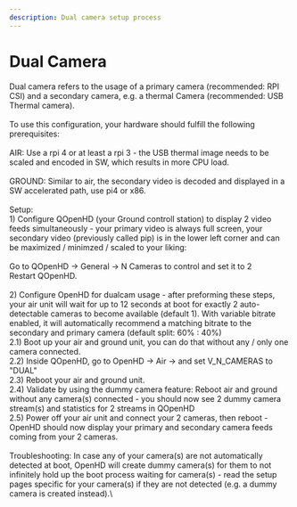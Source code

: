 ```yaml
---
description: Dual camera setup process
---
```


# Dual Camera

Dual camera refers to the usage of a primary camera (recommended: RPI CSI) and a secondary camera, e.g. a thermal Camera (recommended: USB Thermal camera).\
\
To use this configuration, your hardware should fulfill the following prerequisites:\
\
AIR: Use a rpi 4 or at least a rpi 3 - the USB thermal image needs to be scaled and encoded in SW, which results in more CPU load.\
\
GROUND: Similar to air, the secondary video is decoded and displayed in a SW accelerated path, use pi4 or x86.\
\
Setup:\
1\) Configure QOpenHD (your Ground controll station) to display 2 video feeds simultaneously - your primary video is always full screen, your secondary video (previously called pip) is in the lower left corner and can be maximized / minimzed / scaled to your liking:\
\
Go to QOpenHD -> General -> N Cameras to control and set it to 2\
Restart QOpenHD.\
\
2\) Configure OpenHD for dualcam usage - after preforming these steps, your air unit will wait for up to 12 seconds at boot for exactly 2 auto-detectable cameras to become available (default 1). With variable bitrate enabled, it will automatically recommend a matching bitrate to the secondary and primary camera (default split: 60% : 40%)\
2.1) Boot up your air and ground unit, you can do that without any / only one camera connected.\
2.2) Inside QOpenHD, go to OpenHD -> Air -> and set V\_N\_CAMERAS to "DUAL"\
2.3) Reboot your air and ground unit.\
2.4) Validate by using the dummy camera feature: Reboot air and ground without any camera(s) connected - you should now see 2 dummy camera stream(s) and statistics for 2 streams in QOpenHD\
2.5) Power off your air unit and connect your 2 cameras, then reboot - OpenHD should now display your primary and secondary camera feeds coming from your 2 cameras.\
\
Troubleshooting: In case any of your camera(s) are not automatically detected at boot, OpenHD will create dummy camera(s) for them to not infinitely hold up the boot process waiting for camera(s) - read the setup pages specific for your camera(s) if they are not detected (e.g. a dummy camera is created instead).\
